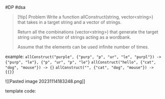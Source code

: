 #DP #dsa 

>[!tip] Problem
>Write a function allConstruct(string, vector\<string>) that takes in a target string and a vector of strings.
>
>Return all the combinations (vector\<string>) that generate the target string using the vector of strings acting as a wordbank.
>
>Assume that the elements can be used infinite number of times.

example:
	`allConstruct("purple", {"purp", "p", "ur", "le", "purpl"}) -> {"purp", "le"}, {"p", "ur", "p", "le"}`
	`allConstruct("hello", {"cat", "dog", "mouse"}) -> {}`
	`allConstruct("", {"cat", "dog", "mouse"}) -> {{}}`


![[Pasted image 20231114183248.png]]


template code:
